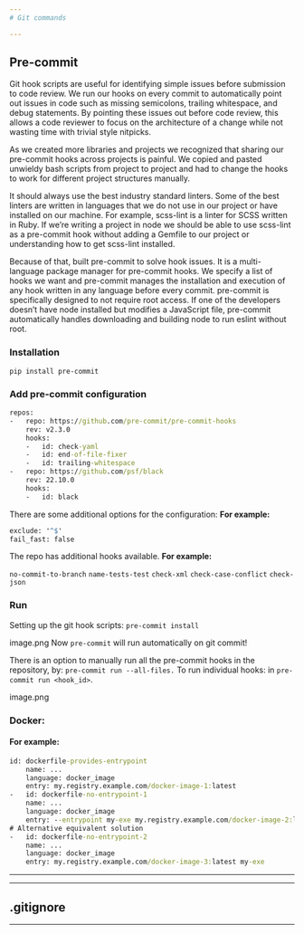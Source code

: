 ```yaml
---
# Git commands

---
```

## Pre-commit
Git hook scripts are useful for identifying simple issues before submission to code review. We run our hooks on every commit to automatically point out issues in code such as missing semicolons, trailing whitespace, and debug statements. By pointing these issues out before code review, this allows a code reviewer to focus on the architecture of a change while not wasting time with trivial style nitpicks.

As we created more libraries and projects we recognized that sharing our pre-commit hooks across projects is painful. We copied and pasted unwieldy bash scripts from project to project and had to change the hooks to work for different project structures manually.

It should always use the best industry standard linters. Some of the best linters are written in languages that we do not use in our project or have installed on our machine. For example, scss-lint is a linter for SCSS written in Ruby. If we’re writing a project in node we should be able to use scss-lint as a pre-commit hook without adding a Gemfile to our project or understanding how to get scss-lint installed.

Because of that, built pre-commit to solve hook issues. It is a multi-language package manager for pre-commit hooks. We specify a list of hooks we want and pre-commit manages the installation and execution of any hook written in any language before every commit. pre-commit is specifically designed to not require root access. If one of the developers doesn’t have node installed but modifies a JavaScript file, pre-commit automatically handles downloading and building node to run eslint without root.

### Installation 

`pip install pre-commit`

### Add pre-commit configuration

```cmd
repos:
-   repo: https://github.com/pre-commit/pre-commit-hooks
    rev: v2.3.0
    hooks:
    -   id: check-yaml
    -   id: end-of-file-fixer
    -   id: trailing-whitespace
-   repo: https://github.com/psf/black
    rev: 22.10.0
    hooks:
    -   id: black
```

There are some additional options for the configuration:
**For example:**

```cmd
exclude: '^$'
fail_fast: false
```

The repo has additional hooks available.                                     **For example:**

`no-commit-to-branch`
`name-tests-test`
`check-xml`
`check-case-conflict`
`check-json`

### Run

Setting up the git hook scripts:
`pre-commit install`

image.png
Now `pre-commit` will run automatically on git commit!

There is an option to manually run all the pre-commit hooks in the repository, by: `pre-commit run --all-files.` To run individual hooks: in `pre-commit run <hook_id>`.

image.png

### Docker:
#### For example:

```cmd
id: dockerfile-provides-entrypoint
    name: ...
    language: docker_image
    entry: my.registry.example.com/docker-image-1:latest
-   id: dockerfile-no-entrypoint-1
    name: ...
    language: docker_image
    entry: --entrypoint my-exe my.registry.example.com/docker-image-2:latest
# Alternative equivalent solution
-   id: dockerfile-no-entrypoint-2
    name: ...
    language: docker_image
    entry: my.registry.example.com/docker-image-3:latest my-exe
```

---

---

## .gitignore

---
